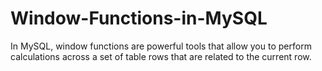 # Window-Functions-in-MySQL
In MySQL, window functions are powerful tools that allow you to perform calculations across a set of table rows that are related to the current row.
